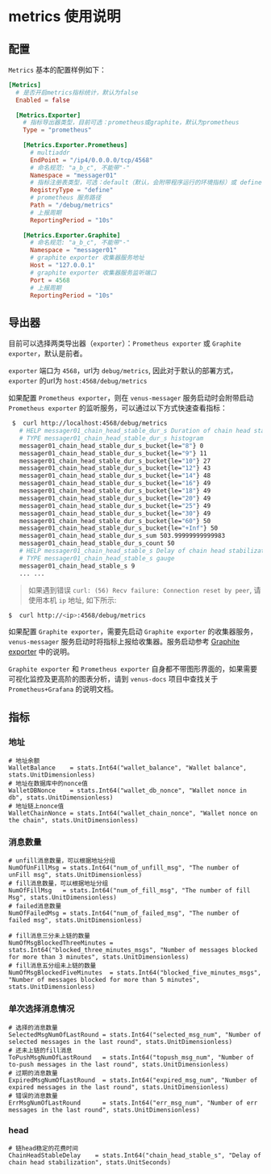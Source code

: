 # metrics 使用说明

## 配置

`Metrics` 基本的配置样例如下：
```toml
[Metrics]
  # 是否开启metrics指标统计，默认为false
  Enabled = false
  
  [Metrics.Exporter]
    # 指标导出器类型，目前可选：prometheus或graphite，默认为prometheus
    Type = "prometheus"
    
    [Metrics.Exporter.Prometheus]
      # multiaddr
      EndPoint = "/ip4/0.0.0.0/tcp/4568"
      # 命名规范: "a_b_c", 不能带"-"
      Namespace = "messager01" 
      # 指标注册表类型，可选：default（默认，会附带程序运行的环境指标）或 define（自定义）
      RegistryType = "define"
      # prometheus 服务路径
      Path = "/debug/metrics"
      # 上报周期
      ReportingPeriod = "10s"
      
    [Metrics.Exporter.Graphite]
      # 命名规范: "a_b_c", 不能带"-"
      Namespace = "messager01" 
      # graphite exporter 收集器服务地址
      Host = "127.0.0.1"
      # graphite exporter 收集器服务监听端口
      Port = 4568
      # 上报周期
      ReportingPeriod = "10s"
```
## 导出器

目前可以选择两类导出器（`exporter`）：`Prometheus exporter` 或 `Graphite exporter`，默认是前者。

`exporter` 端口为 `4568`，url为 `debug/metrics`, 因此对于默认的部署方式，`exporter` 的url为 `host:4568/debug/metrics`

如果配置 `Prometheus exporter`，则在 `venus-messager` 服务启动时会附带启动 `Prometheus exporter` 的监听服务，可以通过以下方式快速查看指标：


```bash
 $  curl http://localhost:4568/debug/metrics
   # HELP messager01_chain_head_stable_dur_s Duration of chain head stabilization
   # TYPE messager01_chain_head_stable_dur_s histogram
   messager01_chain_head_stable_dur_s_bucket{le="8"} 0
   messager01_chain_head_stable_dur_s_bucket{le="9"} 11
   messager01_chain_head_stable_dur_s_bucket{le="10"} 27
   messager01_chain_head_stable_dur_s_bucket{le="12"} 43
   messager01_chain_head_stable_dur_s_bucket{le="14"} 48
   messager01_chain_head_stable_dur_s_bucket{le="16"} 49
   messager01_chain_head_stable_dur_s_bucket{le="18"} 49
   messager01_chain_head_stable_dur_s_bucket{le="20"} 49
   messager01_chain_head_stable_dur_s_bucket{le="25"} 49
   messager01_chain_head_stable_dur_s_bucket{le="30"} 49
   messager01_chain_head_stable_dur_s_bucket{le="60"} 50
   messager01_chain_head_stable_dur_s_bucket{le="+Inf"} 50
   messager01_chain_head_stable_dur_s_sum 503.99999999999983
   messager01_chain_head_stable_dur_s_count 50
   # HELP messager01_chain_head_stable_s Delay of chain head stabilization
   # TYPE messager01_chain_head_stable_s gauge
   messager01_chain_head_stable_s 9
   ... ...
```
> 如果遇到错误 `curl: (56) Recv failure: Connection reset by peer`, 请使用本机 `ip` 地址, 如下所示:
```bash
$  curl http://<ip>:4568/debug/metrics
```

如果配置 `Graphite exporter`，需要先启动 `Graphite exporter` 的收集器服务， `venus-messager` 服务启动时将指标上报给收集器。服务启动参考 [Graphite exporter](https://github.com/prometheus/graphite_exporter) 中的说明。

`Graphite exporter` 和 `Prometheus exporter` 自身都不带图形界面的，如果需要可视化监控及更高阶的图表分析，请到 `venus-docs` 项目中查找关于 `Prometheus+Grafana` 的说明文档。

## 指标

### 地址

```
# 地址余额
WalletBalance    = stats.Int64("wallet_balance", "Wallet balance", stats.UnitDimensionless)
# 地址在数据库中的nonce值
WalletDBNonce    = stats.Int64("wallet_db_nonce", "Wallet nonce in db", stats.UnitDimensionless)
# 地址链上nonce值
WalletChainNonce = stats.Int64("wallet_chain_nonce", "Wallet nonce on the chain", stats.UnitDimensionless)
```

### 消息数量

```
# unfill消息数量，可以根据地址分组
NumOfUnFillMsg = stats.Int64("num_of_unfill_msg", "The number of unFill msg", stats.UnitDimensionless)
# fill消息数量，可以根据地址分组
NumOfFillMsg   = stats.Int64("num_of_fill_msg", "The number of fill Msg", stats.UnitDimensionless)
# failed消息数量
NumOfFailedMsg = stats.Int64("num_of_failed_msg", "The number of failed msg", stats.UnitDimensionless)

# fill消息三分未上链的数量
NumOfMsgBlockedThreeMinutes = stats.Int64("blocked_three_minutes_msgs", "Number of messages blocked for more than 3 minutes", stats.UnitDimensionless)
# fill消息五分组未上链的数量
NumOfMsgBlockedFiveMinutes  = stats.Int64("blocked_five_minutes_msgs", "Number of messages blocked for more than 5 minutes", stats.UnitDimensionless)
```

### 单次选择消息情况

```
# 选择的消息数量
SelectedMsgNumOfLastRound = stats.Int64("selected_msg_num", "Number of selected messages in the last round", stats.UnitDimensionless)
# 还未上链的fill消息
ToPushMsgNumOfLastRound   = stats.Int64("topush_msg_num", "Number of to-push messages in the last round", stats.UnitDimensionless)
# 过期的消息数量
ExpiredMsgNumOfLastRound  = stats.Int64("expired_msg_num", "Number of expired messages in the last round", stats.UnitDimensionless)
# 错误的消息数量
ErrMsgNumOfLastRound      = stats.Int64("err_msg_num", "Number of err messages in the last round", stats.UnitDimensionless)
```

### head

```
# 链head稳定的花费时间
ChainHeadStableDelay    = stats.Int64("chain_head_stable_s", "Delay of chain head stabilization", stats.UnitSeconds)
```
